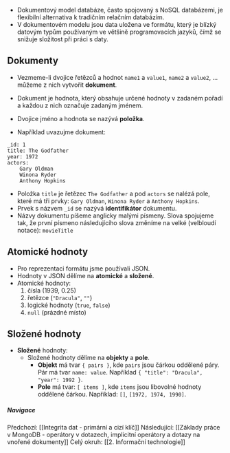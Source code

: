 -   Dokumentový model databáze, často spojovaný s NoSQL databázemi, je flexibilní alternativa k tradičním relačním databázím.
- V dokumentovém modelu jsou data uložena ve formátu, který je blízký datovým typům používaným ve většině programovacích jazyků, čímž se snižuje složitost při práci s daty.

## Dokumenty
- Vezmeme-li dvojice řetězců a hodnot `name1` a `value1`, `name2` a `value2`, ... můžeme z nich vytvořit **dokument**.
- Dokument je hodnota, který obsahuje určené hodnoty v zadaném pořadí a každou z nich označuje zadaným jménem.
- Dvojice jméno a hodnota se nazývá **položka**.

- Například uvazujme dokument:
```
_id: 1
title: The Godfather
year: 1972
actors:
	Gary Oldman
	Winona Ryder
	Anthony Hopkins
```
- Položka `title` je řetězec `The Godfather` a pod `actors` se nalézá pole, které má tři prvky: `Gary Oldman`, `Winona Ryder` a `Anthony Hopkins`.
- Prvek s názvem `_id` se nazývá **identifikátor** dokumentu.
- Názvy dokumentu píšeme anglicky malými písmeny. Slova spojujeme tak, že první písmeno následujícího slova změníme na velké (velbloudí notace): `movieTitle`

## Atomické hodnoty
- Pro reprezentaci formátu jsme používali JSON.
- Hodnoty v JSON dělíme na **atomické** a **složené**.
- Atomické hodnoty:
	1. čísla ($1939$, $0.25$)
	2. řetězce (`"Dracula"`, `""`)
	3. logické hodnoty (`true`, `false`)
	4. `null` (prázdné místo)

## Složené hodnoty
- **Složené** hodnoty:
	- Složené hodnoty dělíme na **objekty** a **pole**.
		- **Objekt** má tvar `{ pairs }`, kde `pairs` jsou čárkou oddělené páry. Pár má tvar `name: value`. Například `{ "title": "Dracula", "year": 1992 }`.
		- **Pole** má tvar: `[ items ]`, kde `items` jsou libovolné hodnoty oddělené čárkou. Například: `[]`, `[1972, 1974, 1990]`.



##### Navigace
Předchozí:  [[Integrita dat - primární a cizí klíč]]
Následující: [[Základy práce v MongoDB - operátory v dotazech, implicitní operátory a dotazy na vnořené dokumenty]]
Celý okruh: [[2. Informační technologie]]